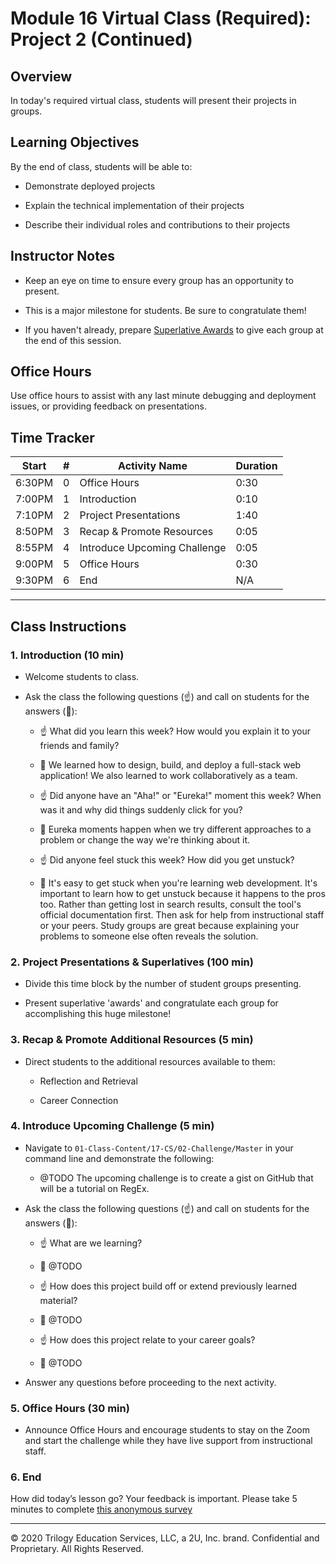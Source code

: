 # Module 16 Virtual Class (Required): Project 2 (Continued)

## Overview 

In today's required virtual class, students will present their projects in groups.


## Learning Objectives

By the end of class, students will be able to:

* Demonstrate deployed projects

* Explain the technical implementation of their projects

* Describe their individual roles and contributions to their projects


## Instructor Notes 

* Keep an eye on time to ensure every group has an opportunity to present. 

* This is a major milestone for students. Be sure to congratulate them!

* If you haven't already, prepare [Superlative Awards](https://docs.google.com/presentation/d/1QlPJhHnHvLLtKheKl4opm7tibkjjALZeAzwVvZdJDO0/edit?usp=sharing) to give each group at the end of this session.

## Office Hours

Use office hours to assist with any last minute debugging and deployment issues, or providing feedback on presentations. 


## Time Tracker 
| Start  | #   | Activity Name                              | Duration |
| ------ | --- | ----------------------------               | -------- |
| 6:30PM | 0   | Office Hours                               | 0:30     |
| 7:00PM | 1   | Introduction                               | 0:10     |
| 7:10PM | 2   | Project Presentations                      | 1:40     |
| 8:50PM | 3   | Recap & Promote Resources                  | 0:05     |
| 8:55PM | 4   | Introduce Upcoming Challenge               | 0:05     |
| 9:00PM | 5   | Office Hours                               | 0:30     |
| 9:30PM | 6   | End                                        | N/A      |

---

## Class Instructions

### 1. Introduction (10 min)

* Welcome students to class.

* Ask the class the following questions (☝️) and call on students for the answers (🙋):

    * ☝️ What did you learn this week? How would you explain it to your friends and family?

    * 🙋 We learned how to design, build, and deploy a full-stack web application! We also learned to work collaboratively as a team.

    * ☝️ Did anyone have an "Aha!" or "Eureka!" moment this week? When was it and why did things suddenly click for you? 

    * 🙋 Eureka moments happen when we try different approaches to a problem or change the way we're thinking about it.

    * ☝️ Did anyone feel stuck this week? How did you get unstuck?

    * 🙋 It's easy to get stuck when you're learning web development. It's important to learn how to get unstuck because it happens to the pros too. Rather than getting lost in search results, consult the tool's official documentation first. Then ask for help from instructional staff or your peers. Study groups are great because explaining your problems to someone else often reveals the solution. 


### 2. Project Presentations & Superlatives (100 min)

* Divide this time block by the number of student groups presenting.

* Present superlative 'awards' and congratulate each group for accomplishing this huge milestone!

### 3. Recap & Promote Additional Resources (5 min)

* Direct students to the additional resources available to them:

    * Reflection and Retrieval

    * Career Connection

### 4. Introduce Upcoming Challenge (5 min)

* Navigate to `01-Class-Content/17-CS/02-Challenge/Master` in your command line and demonstrate the following: 

    * @TODO The upcoming challenge is to create a gist on GitHub that will be a tutorial on RegEx.

* Ask the class the following questions (☝️) and call on students for the answers (🙋):

    * ☝️ What are we learning?

    * 🙋 @TODO

    * ☝️ How does this project build off or extend previously learned material?

    * 🙋 @TODO

    * ☝️ How does this project relate to your career goals?

    * 🙋 @TODO

* Answer any questions before proceeding to the next activity.

### 5. Office Hours (30 min)

* Announce Office Hours and encourage students to stay on the Zoom and start the challenge while they have live support from instructional staff. 

### 6. End 

How did today’s lesson go? Your feedback is important. Please take 5 minutes to complete [this anonymous survey](https://forms.gle/3LozVjherGH83aG17)

---
© 2020 Trilogy Education Services, LLC, a 2U, Inc. brand.  Confidential and Proprietary.  All Rights Reserved.
